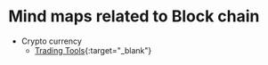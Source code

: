 # Mind maps related to Block chain
- Crypto currency
  - [Trading Tools](https://www.plantuml.com/plantuml/proxy?fmt=svg&cache=no&src=https://raw.githubusercontent.com/mind-maps/blockchain/main/cryptocurrency/trading-tools.puml){:target="_blank"}